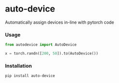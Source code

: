 # auto-device

Automatically assign devices in-line with pytorch code

### Usage

```python
from autodevice import AutoDevice

x = torch.randn([200, 50]).to(AutoDevice())
```

### Installation

```
pip install auto-device
```